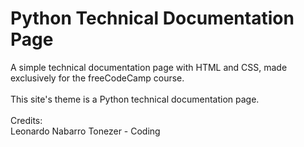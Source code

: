 # Python Technical Documentation Page
A simple technical documentation page with HTML and CSS, made exclusively for the freeCodeCamp course. <br> 
<br>
This site's theme is a Python technical documentation page. <br>
<br>
Credits: <br>
Leonardo Nabarro Tonezer - Coding
